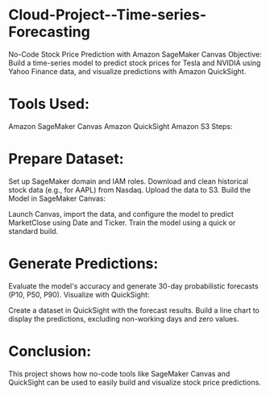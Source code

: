 # Cloud-Project--Time-series-Forecasting
No-Code Stock Price Prediction with Amazon SageMaker Canvas
Objective:
Build a time-series model to predict stock prices for Tesla and NVIDIA using Yahoo Finance data, and visualize predictions with Amazon QuickSight.

# Tools Used:

Amazon SageMaker Canvas
Amazon QuickSight
Amazon S3
Steps:

# Prepare Dataset:

Set up SageMaker domain and IAM roles.
Download and clean historical stock data (e.g., for AAPL) from Nasdaq.
Upload the data to S3.
Build the Model in SageMaker Canvas:

Launch Canvas, import the data, and configure the model to predict MarketClose using Date and Ticker.
Train the model using a quick or standard build.
# Generate Predictions:

Evaluate the model's accuracy and generate 30-day probabilistic forecasts (P10, P50, P90).
Visualize with QuickSight:

Create a dataset in QuickSight with the forecast results.
Build a line chart to display the predictions, excluding non-working days and zero values.
# Conclusion:
This project shows how no-code tools like SageMaker Canvas and QuickSight can be used to easily build and visualize stock price predictions.
